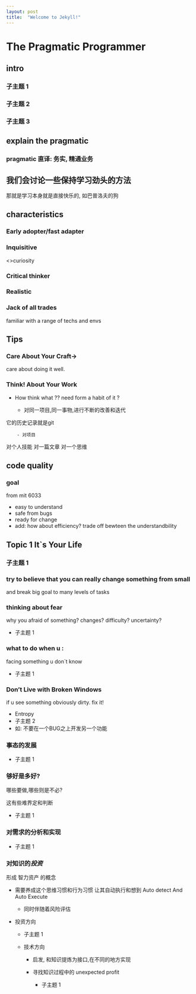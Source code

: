 ```yaml
---
layout: post
title:  "Welcome to Jekyll!"
---
```



# The Pragmatic Programmer

## intro

### 子主题 1

### 子主题 2

### 子主题 3

## explain the pragmatic

### pragmatic 直译: 务实, 精通业务

## 我们会讨论一些保持学习劲头的方法

那就是学习本身就是直接快乐的,
如巴普洛夫的狗

## characteristics

### Early adopter/fast adapter

### Inquisitive  

<>curiosity

### Critical thinker

### Realistic

### Jack of all trades

familiar with a range of techs and envs

## Tips

### Care About Your Craft->
care about doing it well.

### Think! About Your Work

- How think what ??
need form a habit of it ?

	- 对同一项目,同一事物,进行不断的改善和迭代

它的历史记录就是git

		- 对项目
对个人技能
对一篇文章
对一个思维

## code quality

### goal 
from mit 6033

- easy to understand
- safe from bugs
- ready for change
- add: how about efficiency? 
trade off bewteen the understandbility

## Topic 1  It`s  Your Life

### 子主题 1

### try to believe that you can really change something from small

and break big goal to many levels of tasks

### thinking about fear

why you afraid of something?
changes? difficulty? uncertainty?

- 子主题 1

### what to do when u : 
facing something u don`t know 

- 子主题 1

### Don’t Live with Broken Windows 

if u see something obviously  dirty. 
fix it!

- Entropy
- 子主题 2
- 如: 不要在一个BUG之上开发另一个功能

### 事态的发展

- 子主题 1

### 够好是多好?
哪些要做,哪些则是不必?

这有些难界定和判断

- 子主题 1

### 对需求的分析和实现

- 子主题 1

### 对知识的*投资*

形成 智力资产  的概念

- 需要养成这个思维习惯和行为习惯
让其自动执行和想到
Auto detect  And Auto Execute


	- 同时伴随着风险评估

- 投资方向

	- 子主题 1
	- 技术方向

		- 启发,
和知识提炼为接口,在不同的地方实现
		- 寻找知识过程中的 unexpected  profit

			- 子主题 1

